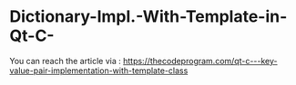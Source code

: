 # Dictionary-Impl.-With-Template-in-Qt-C-
You can reach the article via : https://thecodeprogram.com/qt-c---key-value-pair-implementation-with-template-class
